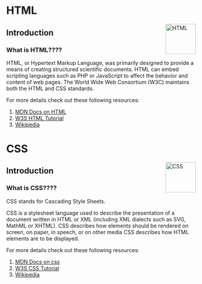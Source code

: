 # HTML
<img align="right" src="https://upload.wikimedia.org/wikipedia/commons/thumb/6/61/HTML5_logo_and_wordmark.svg/640px-HTML5_logo_and_wordmark.svg.png" height="80" alt="HTML">

## Introduction


### What is HTML????


HTML, or Hypertext Markup Language, was primarily designed to provide a means of creating structured scientific documents. HTML can embed scripting languages such as PHP or JavaScript to affect the behavior and content of web pages. The World Wide Web Consortium (W3C) maintains both the HTML and CSS standards.

For more details check out these following resources:

1. [MDN Docs on HTML](https://developer.mozilla.org/en-US/docs/Web/HTML)
2. [W3S HTML Tutorial](https://www.w3schools.com/html/)
3. [Wikipedia](https://en.wikipedia.org/wiki/HTML)


# CSS
<img align="right" src="https://www.freepnglogos.com/uploads/html5-logo-png/html5-logo-css-logo-png-transparent-svg-vector-bie-supply-9.png" height="80" alt="CSS">

## Introduction


### What is CSS????


CSS stands for Cascading Style Sheets.

CSS is a stylesheet language used to describe the presentation of a document written in HTML or XML (including XML dialects such as SVG, MathML or XHTML). CSS describes how elements should be rendered on screen, on paper, in speech, or on other media
CSS describes how HTML elements are to be displayed.

For more details check out these following resources:

1. [MDN Docs on css](https://developer.mozilla.org/en-US/docs/Web/CSS)
2. [W3S CSS Tutorial](https://www.w3schools.com/css/)
3. [Wikipedia](https://en.wikipedia.org/wiki/CSS)
